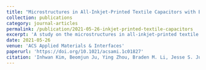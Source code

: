 ```yaml
---
title: "Microstructures in All-Inkjet-Printed Textile Capacitors with Bilayer Interfaces of Polymer Dielectrics and Metal–Organic Decomposition Silver Electrodes"
collection: publications
category: journal-articles
permalink: /publication/2021-05-26-inkjet-printed-textile-capacitors
excerpt: 'A study on the microstructures in all-inkjet-printed textile capacitors with bilayer polymer dielectric interfaces and silver electrodes.'
date: 2021-05-26
venue: 'ACS Applied Materials & Interfaces'
paperurl: 'https://doi.org/10.1021/acsami.1c01827'
citation: 'Inhwan Kim, Beomjun Ju, Ying Zhou, Braden M. Li, Jesse S. Jur. (2021). &quot;Microstructures in All-Inkjet-Printed Textile Capacitors with Bilayer Interfaces of Polymer Dielectrics and Metal–Organic Decomposition Silver Electrodes.&quot; <i>ACS Applied Materials & Interfaces</i>.'
---
```


